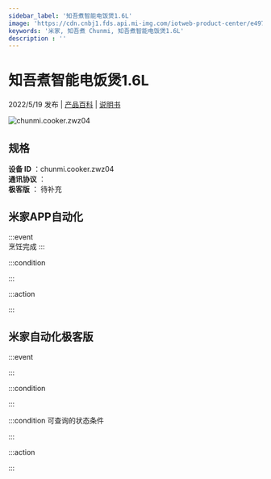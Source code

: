 ```yaml
---
sidebar_label: '知吾煮智能电饭煲1.6L'
image: 'https://cdn.cnbj1.fds.api.mi-img.com/iotweb-product-center/e4978de8764b065a304c40b2b04e4c13_1649844679810.png?GalaxyAccessKeyId=AKVGLQWBOVIRQ3XLEW&Expires=9223372036854775807&Signature=2aS6DMnnKTtgZF6f1LYGpq2Ey7Y='
keywords: '米家, 知吾煮 Chunmi, 知吾煮智能电饭煲1.6L'
description : ''
---
```

# 知吾煮智能电饭煲1.6L

2022/5/19 发布 | [产品百科](https://home.mi.com/webapp/content/baike/product/index.html?model=chunmi.cooker.zwz04/) | [说明书](https://home.mi.com/views/introduction.html?model=chunmi.cooker.zwz04&region=cn)

![chunmi.cooker.zwz04](https://cdn.cnbj1.fds.api.mi-img.com/iotweb-product-center/e4978de8764b065a304c40b2b04e4c13_1649844679810.png?GalaxyAccessKeyId=AKVGLQWBOVIRQ3XLEW&Expires=9223372036854775807&Signature=2aS6DMnnKTtgZF6f1LYGpq2Ey7Y=)

## 规格  
> 
**设备 ID** ：chunmi.cooker.zwz04  
**通讯协议** ：  
**极客版**  ： 待补充 


## 米家APP自动化  

:::event  
烹饪完成
:::

:::condition  

:::

:::action   

:::

## 米家自动化极客版  

:::event  

:::

:::condition  

:::

:::condition 可查询的状态条件  

:::

:::action  

:::

        
